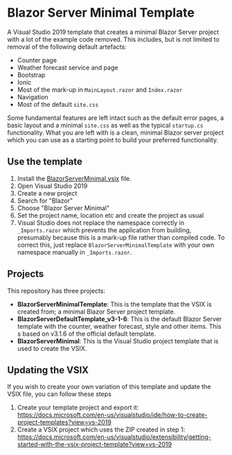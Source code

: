 # Blazor Server Minimal Template
A Visual Studio 2019 template that creates a minimal Blazor Server project with a lot of the example code removed. This includes, but is not limited to removal of the following default artefacts:
- Counter page
- Weather forecast service and page
- Bootstrap
- Ionic
- Most of the mark-up in `MainLayout.razor` and `Index.razor` 
- Navigation
- Most of the default `site.css`

Some fundamental features are left intact such as the default error pages, a basic layout and a minimal `site.css` as well as the typical `startup.cs` functionality. What you are left with is a clean, minimal Blazor server project which you can use as a starting point to build your preferred functionality.

## Use the template
1. Install the [BlazorServerMinimal.vsix](BlazorServerMinimal.vsix) file.
2. Open Visual Studio 2019
3. Create a new project
4. Search for "Blazor"
5. Choose "Blazor Server Minimal"
6. Set the project name, location etc and create the project as usual
7. Visual Studio does not replace the namespace correctly in `_Imports.razor` which prevents the application from building, presumably because this is a mark-up file rather than compiled code. To correct this, just replace `BlazorServerMinimalTemplate` with your own namespace manually in `_Imports.razor`.

## Projects

This repository has three projects:

- **BlazorServerMinimalTemplate**: This is the template that the VSIX is created from; a minimal Blazor Server project template.
- **BlazorServerDefaultTemplate_v3-1-6**: This is the default Blazor Server template with the counter, weather forecast, style and other items. This s based on v3.1.6 of the official default template.
- **BlazorServerMinimal**: This is the Visual Studio project template that is used to create the VSIX.

## Updating the VSIX

If you wish to create your own variation of this template and update the VSIX file, you can follow these steps

1. Create your template project and export it: https://docs.microsoft.com/en-us/visualstudio/ide/how-to-create-project-templates?view=vs-2019
2. Create a VSIX project which uses the ZIP created in step 1: https://docs.microsoft.com/en-us/visualstudio/extensibility/getting-started-with-the-vsix-project-template?view=vs-2019